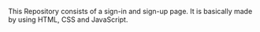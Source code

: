 This Repository consists of a sign-in and sign-up page.
It is basically made by using HTML, CSS and JavaScript.
